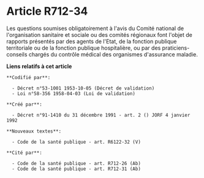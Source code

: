 # Article R712-34

Les questions soumises obligatoirement à l'avis du Comité national de l'organisation sanitaire et sociale ou des comités
régionaux font l'objet de rapports présentés par des agents de l'Etat, de la fonction publique territoriale ou de la fonction
publique hospitalière, ou par des praticiens-conseils chargés du contrôle médical des organismes d'assurance maladie.

**Liens relatifs à cet article**

	**Codifié par**:

	  - Décret n°53-1001 1953-10-05 (Décret de validation)
	  - Loi n°58-356 1958-04-03 (Loi de validation)

	**Créé par**:

	  - Décret n°91-1410 du 31 décembre 1991 - art. 2 () JORF 4 janvier 1992

	**Nouveaux textes**:

	  - Code de la santé publique - art. R6122-32 (V)

	**Cité par**:

	  - Code de la santé publique - art. R712-26 (Ab)
	  - Code de la santé publique - art. R712-31 (Ab)
